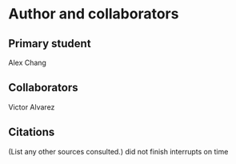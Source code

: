 Author and collaborators
========================

Primary student
---------------
Alex Chang


Collaborators
-------------
Victor Alvarez


Citations
---------
(List any other sources consulted.)
did not finish interrupts on time
